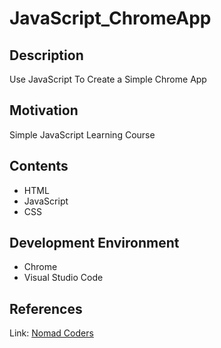 # JavaScript_ChromeApp
## Description
Use JavaScript To Create a Simple Chrome App

## Motivation
Simple JavaScript Learning Course

## Contents 
- HTML
- JavaScript
- CSS

## Development Environment
- Chrome
- Visual Studio Code

## References
Link: [Nomad Coders](https://nomadcoders.co/javascript-for-beginners)
 
